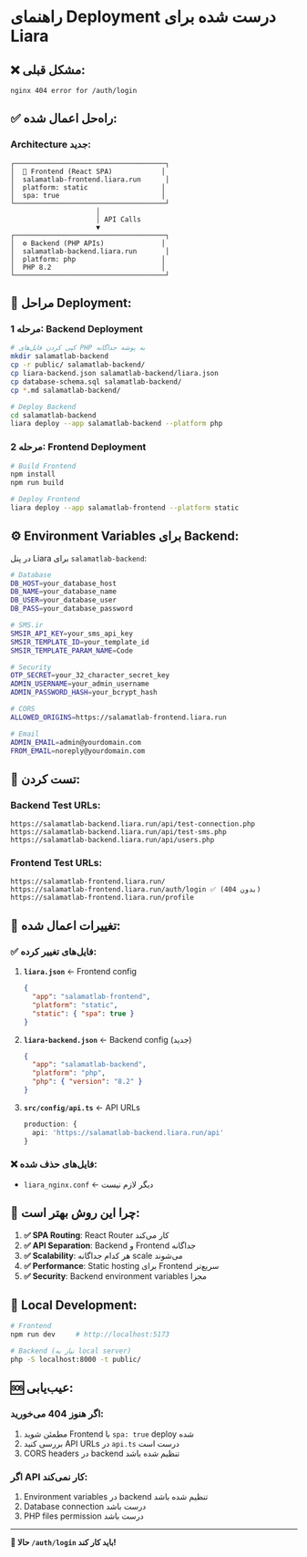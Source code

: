 # راهنمای Deployment درست شده برای Liara

## ❌ **مشکل قبلی:**
```
nginx 404 error for /auth/login
```

## ✅ **راه‌حل اعمال شده:**

### **Architecture جدید:**

```
┌─────────────────────────────────────┐
│  🎨 Frontend (React SPA)            │
│  salamatlab-frontend.liara.run      │
│  platform: static                  │
│  spa: true                         │
└─────────────────────────────────────┘
                     │
                     │ API Calls
                     ▼
┌─────────────────────────────────────┐
│  ⚙️ Backend (PHP APIs)              │
│  salamatlab-backend.liara.run       │
│  platform: php                     │
│  PHP 8.2                           │
└─────────────────────────────────────┘
```

## 🚀 **مراحل Deployment:**

### **مرحله 1: Backend Deployment**

```bash
# کپی کردن فایل‌های PHP به پوشه جداگانه
mkdir salamatlab-backend
cp -r public/ salamatlab-backend/
cp liara-backend.json salamatlab-backend/liara.json
cp database-schema.sql salamatlab-backend/
cp *.md salamatlab-backend/

# Deploy Backend
cd salamatlab-backend
liara deploy --app salamatlab-backend --platform php
```

### **مرحله 2: Frontend Deployment**

```bash
# Build Frontend
npm install
npm run build

# Deploy Frontend  
liara deploy --app salamatlab-frontend --platform static
```

## ⚙️ **Environment Variables برای Backend:**

در پنل Liara برای `salamatlab-backend`:

```bash
# Database
DB_HOST=your_database_host
DB_NAME=your_database_name  
DB_USER=your_database_user
DB_PASS=your_database_password

# SMS.ir
SMSIR_API_KEY=your_sms_api_key
SMSIR_TEMPLATE_ID=your_template_id
SMSIR_TEMPLATE_PARAM_NAME=Code

# Security
OTP_SECRET=your_32_character_secret_key
ADMIN_USERNAME=your_admin_username
ADMIN_PASSWORD_HASH=your_bcrypt_hash

# CORS
ALLOWED_ORIGINS=https://salamatlab-frontend.liara.run

# Email
ADMIN_EMAIL=admin@yourdomain.com
FROM_EMAIL=noreply@yourdomain.com
```

## 🧪 **تست کردن:**

### **Backend Test URLs:**
```
https://salamatlab-backend.liara.run/api/test-connection.php
https://salamatlab-backend.liara.run/api/test-sms.php
https://salamatlab-backend.liara.run/api/users.php
```

### **Frontend Test URLs:**
```
https://salamatlab-frontend.liara.run/
https://salamatlab-frontend.liara.run/auth/login ✅ (بدون 404)
https://salamatlab-frontend.liara.run/profile
```

## 🔧 **تغییرات اعمال شده:**

### **✅ فایل‌های تغییر کرده:**

1. **`liara.json`** ← Frontend config
   ```json
   {
     "app": "salamatlab-frontend",
     "platform": "static", 
     "static": { "spa": true }
   }
   ```

2. **`liara-backend.json`** ← Backend config (جدید)
   ```json
   {
     "app": "salamatlab-backend",
     "platform": "php",
     "php": { "version": "8.2" }
   }
   ```

3. **`src/config/api.ts`** ← API URLs
   ```typescript
   production: {
     api: 'https://salamatlab-backend.liara.run/api'
   }
   ```

### **❌ فایل‌های حذف شده:**
- `liara_nginx.conf` ← دیگر لازم نیست

## 🎯 **چرا این روش بهتر است:**

1. **✅ SPA Routing**: React Router کار می‌کند
2. **✅ API Separation**: Backend و Frontend جداگانه  
3. **✅ Scalability**: هر کدام جداگانه scale می‌شوند
4. **✅ Performance**: Static hosting برای Frontend سریع‌تر
5. **✅ Security**: Backend environment variables مجزا

## 📱 **Local Development:**

```bash
# Frontend
npm run dev     # http://localhost:5173

# Backend (نیاز به local server)
php -S localhost:8000 -t public/
```

## 🆘 **عیب‌یابی:**

### **اگر هنوز 404 می‌خورید:**
1. مطمئن شوید Frontend با `spa: true` deploy شده
2. بررسی کنید API URLs در `api.ts` درست است
3. CORS headers در backend تنظیم شده باشد

### **اگر API کار نمی‌کند:**
1. Environment variables در backend تنظیم شده باشد
2. Database connection درست باشد
3. PHP files permission درست باشد

---

**🎉 حالا `/auth/login` باید کار کند!**
